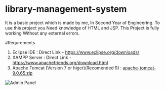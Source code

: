 # library-management-system
It is a basic project which is made by me, In Second Year of Engineering.
To use this project you Need knowledge of HTML and JSP.
This Project is fully working Without any external errors.

#Requrements
1) Eclipse IDE  : Direct Link - https://www.eclipse.org/downloads/
2) XAMPP Server : Direct Link - https://www.apachefriends.org/download.html
3) Apache Tomcat (Version 7 or higer)(Recomended 9) :  [apache-tomcat-9.0.65.zip](https://github.com/nandan8983/library-management-system/files/11360862/apache-tomcat-9.0.65.zip)

 
![Admin Panel](https://user-images.githubusercontent.com/103305922/235342639-cc530649-8c83-4af6-b9ad-09d21a3abc3d.png)

